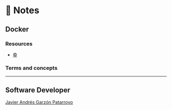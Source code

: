 # :memo: Notes
## Docker

### Resources
* [:copyright: ]()

### Terms and concepts


- - -
## Software Developer
[Javier Andrés Garzón Patarroyo](https://www.javierandresgp.com)
